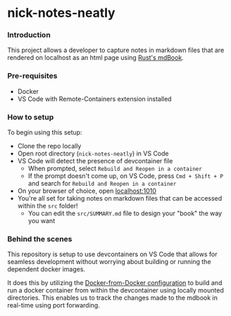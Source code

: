 # nick-notes-neatly

### Introduction
This project allows a developer to capture notes in markdown files that are rendered on localhost as an html page using [Rust's mdBook](https://rust-lang.github.io/mdBook/).

### Pre-requisites
- Docker
- VS Code with Remote-Containers extension installed

### How to setup
To begin using this setup:
- Clone the repo locally
- Open root directory (`nick-notes-neatly`) in VS Code
- VS Code will detect the presence of devcontainer file
    - When prompted, select `Rebuild and Reopen in a container`
    - If the prompt doesn't come up, on VS Code, press `Cmd + Shift + P` and search for `Rebuild and Reopen in a container`
- On your browser of choice, open [localhost:1010](http://localhost:1010)
- You're all set for taking notes on markdown files that can be accessed within the `src` folder!
    - You can edit the `src/SUMMARY.md` file to design your "book" the way you want

### Behind the scenes

This repository is setup to use devcontainers on VS Code that allows for seamless development without worrying about building or running the dependent docker images.

It does this by utilizing the [Docker-from-Docker configuration](https://github.com/microsoft/vscode-dev-containers/tree/main/containers/docker-from-docker) to build and run a docker container from within the devcontainer using locally mounted directories. This enables us to track the changes made to the mdbook in real-time using port forwarding.
